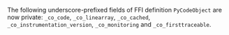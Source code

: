 The following underscore-prefixed fields of FFI definition `PyCodeObject` are now private: `_co_code`, `_co_linearray`, `_co_cached`, `_co_instrumentation_version`, `_co_monitoring` and `_co_firsttraceable`.
